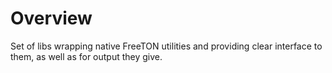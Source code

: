 # Overview

Set of libs wrapping native FreeTON utilities and providing clear interface to them, as well as for output they give. 